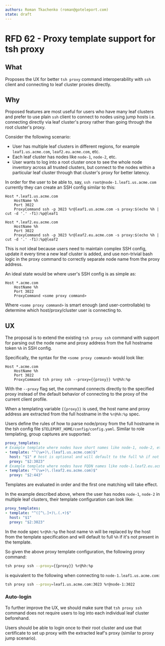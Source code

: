 ```yaml
---
authors: Roman Tkachenko (roman@goteleport.com)
state: draft
---
```


# RFD 62 - Proxy template support for tsh proxy

## What

Proposes the UX for better `tsh proxy` command interoperability with `ssh`
client and connecting to leaf cluster proxies directly.

## Why

Proposed features are most useful for users who have many leaf clusters and
prefer to use plain `ssh` client to connect to nodes using jump hosts i.e.
connecting directly via leaf cluster's proxy rather than going through the
root cluster's proxy.

Consider the following scenario:

- User has multiple leaf clusters in different regions, for example
  `leaf1.us.acme.com`, `leaf2.eu.acme.com`, etc.
- Each leaf cluster has nodes like `node-1`, `node-2`, etc.
- User wants to log into a root cluster once to see the whole node inventory
  across all trusted clusters, but connect to the nodes within a particular
  leaf cluster through that cluster's proxy for better latency.

In order for the user to be able to, say, `ssh root@node-1.leaf1.us.acme.com`
currently they can create an SSH config similar to this:

```
Host *.leaf1.us.acme.com
    HostName %h
    Port 3022
    ProxyCommand ssh -p 3023 %r@leaf1.us.acme.com -s proxy:$(echo %h | cut -d '.' -f1):%p@leaf1

Host *.leaf2.eu.acme.com
    HostName %h
    Port 3022
    ProxyCommand ssh -p 3023 %r@leaf2.eu.acme.com -s proxy:$(echo %h | cut -d '.' -f1):%p@leaf2
```

This is not ideal because users need to maintain complex SSH config, update it
every time a new leaf cluster is added, and use non-trivial bash logic in the
proxy command to correctly separate node name from the proxy address.

An ideal state would be where user's SSH config is as simple as:

```
Host *.acme.com
    HostName %h
    Port 3022
    ProxyCommand <some proxy command>
```

Where `<some proxy command>` is smart enough (and user-controllable) to
determine which host/proxy/cluster user is connecting to.

## UX

The proposal is to extend the existing `tsh proxy ssh` command with support for
parsing out the node name and proxy address from the full hostname token `%h` in
SSH config.

Specifically, the syntax for the `<some proxy command>` would look like:

```
Host *.acme.com
    HostName %h
    Port 3022
    ProxyCommand tsh proxy ssh --proxy={{proxy}} %r@%h:%p
```

With the `--proxy` flag set, the command connects directly to the specified
proxy instead of the default behavior of connecting to the proxy of the current
client profile.

When a templating variable `{{proxy}}` is used, the host name and proxy address
are extracted from the full hostname in the `%r@%h:%p` spec.

Users define the rules of how to parse node/proxy from the full hostname in
the tsh config file `$TELEPORT_HOME/config/config.yaml`. Similar to role
templating, group captures are supported:

```yaml
proxy_templates:
# Example template where nodes have short names like node-1, node-2, etc.
- template: "^(\w+)\.(leaf1.us.acme.com)$"
  host: "$1" # host is optional and will default to the full %h if not specified
  proxy: "$2:3023"
# Example template where nodes have FQDN names like node-1.leaf2.eu.acme.com.
- template: "^(\w+)\.(leaf2.eu.acme.com)$"
  proxy: "$2:443"
```

Templates are evaluated in order and the first one matching will take effect.

In the example described above, where the user has nodes `node-1`, `node-2` in
multiple leaf clusters, their template configuration can look like:

```yaml
proxy_templates:
- template: "^([^\.]+)\.(.+)$"
  host: "$1"
  proxy: "$2:3023"
```

In the node spec `%r@%h:%p` the host name `%h` will be replaced by the host from
the template specification and will default to full `%h` if it's not present in
the template.

So given the above proxy template configuration, the following proxy command:

```bash
tsh proxy ssh --proxy={{proxy}} %r@%h:%p
```

is equivalent to the following when connecting to `node-1.leaf1.us.acme.com`:

```bash
tsh proxy ssh --proxy=leaf1.us.acme.com:3023 %r@node-1:3022
```

### Auto-login

To further improve the UX, we should make sure that `tsh proxy ssh` command
does not require users to log into each individual leaf cluster beforehand.

Users should be able to login once to their root cluster and use that
certificate to set up proxy with the extracted leaf's proxy (similar to proxy
jump scenario).
